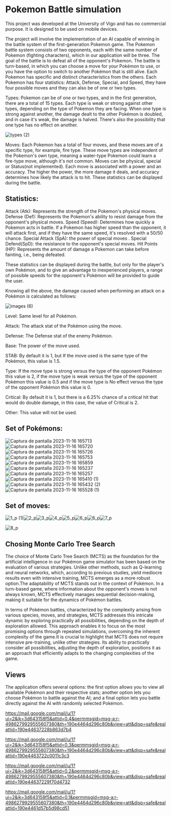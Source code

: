 # Pokemon Battle simulation
This project was developed at the University of Vigo and has no commercial purpose. It is designed to be used on mobile devices.

The project will involve the implementation of an AI capable of winning in the battle system of the first-generation Pokemon game. The Pokemon battle system consists of two opponents, each with the same number of Pokemon (fighting characters), which in our application will be three. The goal of the battle is to defeat all of the opponent's Pokemon. The battle is turn-based, in which you can choose a move for your Pokémon to use, or you have the option to switch to another Pokémon that is still alive.
Each Pokemon has specific and distinct characteristics from the others. Each Pokemon has four statistics: Attack, Defense, Special, and Speed, they have four possible moves and they can also be of one or two types.

Types: Pokemon can be of one or two types, and in the first generation, there are a total of 15 types. Each type is weak or strong against other types, depending on the type of Pokemon they are facing. When one type is strong against another, the damage dealt to the other Pokémon is doubled, and in case it's weak, the damage is halved. There's also the possibility that one type has no effect on another.

![types (2)](https://github.com/user-attachments/assets/575c8c68-7553-4f4b-932c-52a3f4e91892)

Moves: Each Pokemon has a total of four moves, and these moves are of a specific type, for example, fire type. These move types are independent of the Pokemon's own type, meaning a water-type Pokemon could learn a fire-type move, although it's not common. Moves can be physical, special or Status(not implemented). Each move is associated with a power and an accuracy. The higher the power, the more damage it deals, and accuracy determines how likely the attack is to hit. These statistics can be displayed during the battle.

## Statistics:

Attack (Atk): Represents the strength of the Pokemon's physical moves.
Defense (Def): Represents the Pokemon's ability to resist damage from the opponent's physical moves.
Speed (Speed): Determines how quickly a Pokemon acts in battle. If a Pokemon has higher speed than the opponent, it will attack first, and if they have the same speed, it's resolved with a 50/50 chance.
Special Attack (SpA): the power of special moves .
Special Defend(SpD): the resistance to the opponent's special moves.
Hit Points (HP): Represents the amount of damage a Pokemon can take before fainting, i.e., being defeated.

These statistics can be displayed during the battle, but only for the player's own Pokémon, and to give an advantage to inexperienced players, a range of possible speeds for the opponent's Pokémon will be provided to guide the user.

Knowing all the above, the damage caused when performing an attack on a Pokémon is calculated as follows:

![images (6)](https://github.com/user-attachments/assets/7cb11842-e7a1-423e-9290-1399b0ef248a)


Level: Same level for all Pokémon.

Attack: The attack stat of the Pokémon using the move.

Defense: The Defense stat of the enemy Pokémon.

Base: The power of the move used.

STAB:  By default it is 1, but If the move used is the same type of the Pokémon, this value is 1.5.

Type: If the move type is strong versus the type of the opponent Pokémon this value is 2, if the move type is weak versus the type of the opponent Pokémon this value is 0.5 and if the move type is No effect versus the type of the opponent Pokémon this value is 0.

Critical: By default it is 1, but there is a 6.25% chance of a critical hit that would do double damage, in this case, the value of Critical is 2.

Other: This value will not be used.

## Set of Pokémons:



![Captura de pantalla 2023-11-16 165713](https://github.com/user-attachments/assets/cdcc546b-1fb1-4212-a947-a25ec64a424d)![Captura de pantalla 2023-11-16 165720](https://github.com/user-attachments/assets/88fb3d11-c508-4f3b-8c77-d15c05abdf86)![Captura de pantalla 2023-11-16 165726](https://github.com/user-attachments/assets/ededbd6a-0a7d-4216-8312-5dc004527f78)![Captura de pantalla 2023-11-16 165753](https://github.com/user-attachments/assets/f23aae42-b99e-44c6-bb62-6741d9a37630)
![Captura de pantalla 2023-11-16 165859](https://github.com/user-attachments/assets/2704c8bf-df53-4d97-af23-693f4657be4f)![Captura de pantalla 2023-11-16 165237](https://github.com/user-attachments/assets/089ad2c6-5ce7-4a42-839a-a51b0a7f6913)![Captura de pantalla 2023-11-16 165257](https://github.com/user-attachments/assets/ecdf2378-7e3e-4605-9a4a-90dd49cacf16)![Captura de pantalla 2023-11-16 165410 (1)](https://github.com/user-attachments/assets/b1a6fb97-22d7-4097-982e-4cc7114a8b79)![Captura de pantalla 2023-11-16 165432 (2)](https://github.com/user-attachments/assets/dd99f05e-2e43-4317-98e3-69d2ed127449)![Captura de pantalla 2023-11-16 165528 (1)](https://github.com/user-attachments/assets/f6409b98-3452-486b-9f08-74d1590aca28)


## Set of moves:




![1_p (1)](https://github.com/user-attachments/assets/a3daa3c1-b25a-4417-868b-102d0adefd47)![2_p](https://github.com/user-attachments/assets/46fa2506-b3d3-4907-acc0-2077813aa8f5)![3_p](https://github.com/user-attachments/assets/f4bad615-a5fe-48ee-b8dc-8dcaa5f788b8)![4_p](https://github.com/user-attachments/assets/4f00256c-9cde-45fe-86c0-830bbdf67870)![5_p](https://github.com/user-attachments/assets/0ab63f0e-e877-4d71-9477-0e10ee58914d)![6_p](https://github.com/user-attachments/assets/fdd884b6-c37f-4d10-bda8-e67f87f1a086)![6_p](https://github.com/user-attachments/assets/286f5e5a-2a2f-45bc-91d0-a7254aa4c4b3)![7_p](https://github.com/user-attachments/assets/9dfaa480-eb37-4c03-961f-cea272f416c7)

![8_p](https://github.com/user-attachments/assets/d990df81-3c4e-4939-8954-270b4fe4c9e1)



## Chosing Monte Carlo Tree Search 

The choice of Monte Carlo Tree Search (MCTS) as the foundation for the artificial intelligence in our Pokémon game simulator has been based on the evaluation of various strategies. Unlike other methods, such as Q-learning and neural networks, which, according to previous studies, yield mediocre results even with intensive training, MCTS emerges as a more robust option.The adaptability of MCTS stands out in the context of Pokémon. In a turn-based game, where information about the opponent's moves is not always known, MCTS effectively manages sequential decision-making, making it suitable for the dynamics of Pokémon battles.

In terms of Pokémon battles, characterized by the complexity arising from various species, moves, and strategies, MCTS addresses this intricate dynamic by exploring practically all possibilities, depending on the depth of exploration allowed. This approach enables it to focus on the most promising options through repeated simulations, overcoming the inherent complexity of the game.It is crucial to highlight that MCTS does not require intensive pre-training, unlike other strategies. Its ability to practically consider all possibilities, adjusting the depth of exploration, positions it as an approach that efficiently adapts to the changing complexities of the game.


## Views
The application offers several options: the first option allows you to view all available Pokémon and their respective stats; another option lets you choose Pokémon to battle against the AI; and a final option lets you battle directly against the AI with randomly selected Pokémon.

https://mail.google.com/mail/u/1?ui=2&ik=3d643158f5&attid=0.4&permmsgid=msg-a:r-4986279929555607380&th=190e4464d296c80b&view=att&disp=safe&realattid=190e44637228b863d7b4

https://mail.google.com/mail/u/1?ui=2&ik=3d643158f5&attid=0.3&permmsgid=msg-a:r-4986279929555607380&th=190e4464d296c80b&view=att&disp=safe&realattid=190e4463722c0011c3c3

https://mail.google.com/mail/u/1?ui=2&ik=3d643158f5&attid=0.2&permmsgid=msg-a:r-4986279929555607380&th=190e4464d296c80b&view=att&disp=safe&realattid=190e44637229f70d4732

https://mail.google.com/mail/u/1?ui=2&ik=3d643158f5&attid=0.1&permmsgid=msg-a:r-4986279929555607380&th=190e4464d296c80b&view=att&disp=safe&realattid=190e4461d57b5d98cd51
